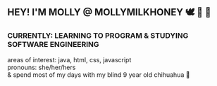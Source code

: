 
<!---
bambibytes/bambibytes is a ✨ special ✨ repository because its `README.md` (this file) appears on your GitHub profile.
You can click the Preview link to take a look at your changes.

<html>
    <img src="">
</html> --->

## HEY! I'M MOLLY @ MOLLYMILKHONEY 🕊️ 🧸 🦋
### CURRENTLY: LEARNING TO PROGRAM & STUDYING SOFTWARE ENGINEERING
areas of interest: java, html, css, javascript<br>
pronouns: she/her/hers<br>
& spend most of my days with my blind 9 year old chihuahua 🐾<br>

